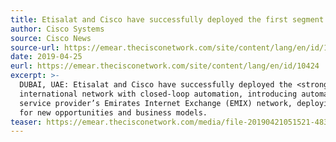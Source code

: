 ```yaml
---
title: Etisalat and Cisco have successfully deployed the first segment routing technology in the region
author: Cisco Systems
source: Cisco News 
source-url: https://emear.thecisconetwork.com/site/content/lang/en/id/10424
date: 2019-04-25
eurl: https://emear.thecisconetwork.com/site/content/lang/en/id/10424
excerpt: >-
  DUBAI, UAE: Etisalat and Cisco have successfully deployed the <strong>first segment routing technology in the region</strong> over its 
  international network with closed-loop automation, introducing automation and software-defined networking (SDN) to the 
  service provider’s Emirates Internet Exchange (EMIX) network, deploying cutting-edge technologies that set the foundation 
  for new opportunities and business models.
teaser: https://emear.thecisconetwork.com/media/file-20190421051521-4839.jpg
---
```



